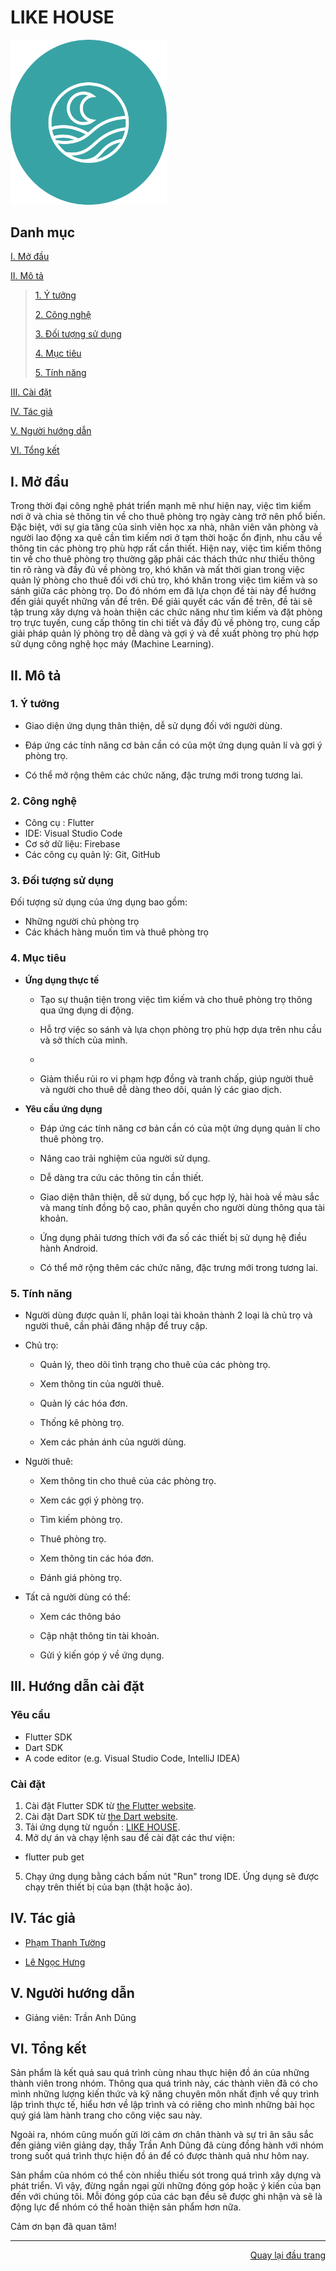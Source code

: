 <div id="top">
</div>
<h1>LIKE HOUSE</h1>
<!-- LIKE HOUSE -->
<a style="text-decoration: none;" href="#Top">
    <img src="rental_room_app/assets/images/logo_app.png" alt="Logo LIKE HOUSE" width="250"/>
</a>

## Danh mục

 [I. Mở đầu](#Modau)

 [II. Mô tả](#Mota)

> [1. Ý tưởng](#Ytuong)
>
> [2. Công nghệ](#Congnghe)
>
> [3. Đối tượng sử dụng](#Doituongsudung)
>
> [4. Mục tiêu](#Muctieu)
>
> [5. Tính năng](#Tinhnang)


[III. Cài đặt](#CaiDat)

[IV. Tác giả](#Tacgia)

[V. Người hướng dẫn](#Nguoihuongdan)

[VI. Tổng kết](#Tongket)


<!-- MỞ ĐẦU -->
<div id="Modau"></div>

## I. Mở đầu
  Trong thời đại công nghệ phát triển mạnh mẽ như hiện nay, việc tìm kiếm nơi ở và chia sẻ thông tin về cho thuê phòng trọ ngày càng trở nên phổ biến. Đặc biệt, với sự gia tăng của sinh viên học xa nhà, nhân viên văn phòng và người lao động xa quê cần tìm kiếm nơi ở tạm thời hoặc ổn định, nhu cầu về thông tin các phòng trọ phù hợp rất cần thiết.
	Hiện nay, việc tìm kiếm thông tin về cho thuê phòng trọ thường gặp phải các thách thức như thiếu thông tin rõ ràng và đầy đủ về phòng trọ, khó khăn và mất thời gian trong việc quản lý phòng cho thuê đối với chủ trọ, khó khăn trong việc tìm kiếm và so sánh giữa các phòng trọ. Do đó nhóm em đã lựa chọn đề tài này để hướng đến giải quyết những vấn đề trên.
	Để giải quyết các vấn đề trên, đề tài sẽ tập trung xây dựng và hoàn thiện các chức năng như tìm kiếm và đặt phòng trọ trực tuyến, cung cấp thông tin chi tiết và đầy đủ về phòng trọ, cung cấp giải pháp quản lý phòng trọ dễ dàng và gợi ý và đề xuất phòng trọ phù hợp sử dụng công nghệ học máy (Machine Learning).

<!-- MÔ TẢ -->
<div id="Mota"></div>

## II. Mô tả

<!-- Ý TƯỞNG -->

<div id="Ytuong"></div>

### 1. Ý tưởng

* Giao diện ứng dụng thân thiện, dễ sử dụng đối với người dùng.

* Đáp ứng các tính năng cơ bản cần có của một ứng dụng quản lí và gợi ý phòng trọ.

* Có thể mở rộng thêm các chức năng, đặc trưng mới trong tương lai.


<div id="Congnghe"></div>

### 2. Công nghệ
<ul>
    <li>Công cụ : Flutter</li>
    <li>IDE: Visual Studio Code</li>
    <li>Cơ sở dữ liệu: Firebase</li>
    <li>Các công cụ quản lý: Git, GitHub</li>
</ul>


<div id="Doituongsudung"></div>

### 3. Đối tượng sử dụng
Đối tượng sử dụng của ứng dụng bao gồm:
* Những người chủ phòng trọ
* Các khách hàng muốn tìm và thuê phòng trọ


<div id="Muctieu"></div>

### 4. Mục tiêu

 * <strong>Ứng dụng thực tế</strong>
 
    *	Tạo sự thuận tiện trong việc tìm kiếm và cho thuê phòng trọ thông qua ứng dụng di động.
   
    *	Hỗ trợ việc so sánh và lựa chọn phòng trọ phù hợp dựa trên nhu cầu và sở thích của mình.
    *	
    *	Giảm thiểu rủi ro vi phạm hợp đồng và tranh chấp, giúp người thuê và người cho thuê dễ dàng theo dõi, quản lý các giao dịch.



 * <strong>Yêu cầu ứng dụng</strong>
 
    * Đáp ứng các tính năng cơ bản cần có của một ứng dụng quản lí cho thuê phòng trọ.
    
    * Nâng cao trải nghiệm của người sử dụng.
    
    * Dễ dàng tra cứu các thông tin cần thiết.
    
    * Giao diện thân thiện, dễ sử dụng, bố cục hợp lý, hài hoà về màu sắc và mang tính đồng bộ cao, phân quyền cho người dùng thông qua tài khoản.
    
    * Ứng dụng phải tương thích với đa số các thiết bị sử dụng hệ điều hành Android.

    * Có thể mở rộng thêm các chức năng, đặc trưng mới trong tương lai.


<div id="Tinhnang"></div>

### 5. Tính năng

*	Người dùng được quản lí, phân loại tài khoản thành 2 loại là chủ trọ và người thuê, cần phải đăng nhập để truy cập.

*	Chủ trọ:

    * Quản lý, theo dõi tình trạng cho thuê của các phòng trọ.
  
    *	Xem thông tin của người thuê.
  
    * Quản lý các hóa đơn.
  
    *	Thống kê phòng trọ.
  
    *	Xem các phản ánh của người dùng.
  
*	Người thuê:

    *	Xem thông tin cho thuê của các phòng trọ.
  
    *	Xem các gợi ý phòng trọ.
  
    *	Tìm kiếm phòng trọ.
  
    *	Thuê phòng trọ.
  
    * Xem thông tin các hóa đơn.
  
    *	Đánh giá phòng trọ.
  
*	Tất cả người dùng có thể:

    *	Xem các thông báo
  
    *	Cập nhật thông tin tài khoản.
  
    *	Gửi ý kiến góp ý về ứng dụng.
  



<div id="CaiDat"></div>

## III. Hướng dẫn cài đặt
### Yêu cầu

* Flutter SDK
* Dart SDK
* A code editor (e.g. Visual Studio Code, IntelliJ IDEA)

### Cài đặt

1. Cài đặt Flutter SDK từ [the Flutter website](https://flutter.dev/sdk/).
2. Cài đặt Dart SDK từ [the Dart website](https://dart.dev/get-dart).
3. Tải ứng dụng từ nguồn :  [LIKE HOUSE](https://github.com/TuongPhamCT/Rental-Room-App).
4. Mở dự án và chạy lệnh sau để cài đặt các thư viện:

+ flutter pub get
5. Chạy ứng dụng bằng cách bấm nút "Run" trong IDE.
  Ứng dụng sẽ được chạy trên thiết bị của bạn (thật hoặc ảo).

<div id="Tacgia"></div>

## IV. Tác giả

* [Phạm Thanh Tường](https://github.com/TuongPhamCT)

* [Lê Ngọc Hưng](https://github.com/leehungw)




<!-- NGƯỜI HƯỚNG DẪN -->
<div id="Nguoihuongdan"></div>

## V. Người hướng dẫn
* Giảng viên: Trần Anh Dũng



<!-- TỔNG KẾT -->
<div id="Tongket"></div>

## VI. Tổng kết
Sản phẩm là kết quả sau quá trình cùng nhau thực hiện đồ án của những thành viên trong nhóm. Thông qua quá trình này, các thành viên đã có cho mình những lượng kiến thức và kỹ năng chuyên môn nhất định về quy trình lập trình thực tế, hiểu hơn về lập trình và có riêng cho mình những bài học quý giá làm hành trang cho công việc sau này.

Ngoài ra, nhóm cũng muốn gửi lời cảm ơn chân thành và sự tri ân sâu sắc đến giảng viên giảng dạy, thầy Trần Anh Dũng đã cùng đồng hành với nhóm trong suốt quá trình thực hiện đồ án để có được thành quả như hôm nay.

Sản phẩm của nhóm có thể còn nhiều thiếu sót trong quá trình xây dựng và phát triển. Vì vậy, đừng ngần ngại gửi những đóng góp hoặc ý kiến của bạn đến với chúng tôi. Mỗi đóng góp của các bạn đều sẽ được ghi nhận và sẽ là động lực để nhóm có thể hoàn thiện sản phẩm hơn nữa.

Cảm ơn bạn đã quan tâm!

---

<p align="right"><a href="#Top">Quay lại đầu trang</a></p>
